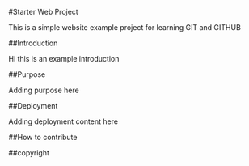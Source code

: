 #Starter Web Project

This is a simple website example project for learning GIT and GITHUB

##Introduction

Hi this is an example introduction

##Purpose

Adding purpose here

##Deployment

Adding deployment content here 

##How to contribute

##copyright